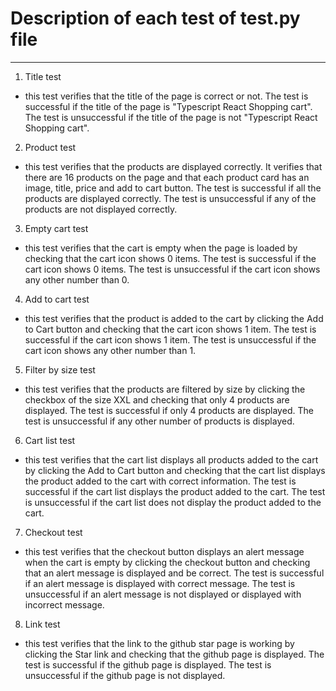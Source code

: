# Description of each test of test.py file

---

1. Title test

- this test verifies that the title of the page is correct or not. The test is successful if the title of the page is "Typescript React Shopping cart". The test is unsuccessful if the title of the page is not "Typescript React Shopping cart".

2. Product test

- this test verifies that the products are displayed correctly. It verifies that there are 16 products on the page and that each product card has an image, title, price and add to cart button. The test is successful if all the products are displayed correctly. The test is unsuccessful if any of the products are not displayed correctly.

3. Empty cart test

- this test verifies that the cart is empty when the page is loaded by checking that the cart icon shows 0 items. The test is successful if the cart icon shows 0 items. The test is unsuccessful if the cart icon shows any other number than 0.

4. Add to cart test

- this test verifies that the product is added to the cart by clicking the Add to Cart button and checking that the cart icon shows 1 item. The test is successful if the cart icon shows 1 item. The test is unsuccessful if the cart icon shows any other number than 1.

5. Filter by size test

- this test verifies that the products are filtered by size by clicking the checkbox of the size XXL and checking that only 4 products are displayed. The test is successful if only 4 products are displayed. The test is unsuccessful if any other number of products is displayed.

6. Cart list test

- this test verifies that the cart list displays all products added to the cart by clicking the Add to Cart button and checking that the cart list displays the product added to the cart with correct information. The test is successful if the cart list displays the product added to the cart. The test is unsuccessful if the cart list does not display the product added to the cart.

7. Checkout test

- this test verifies that the checkout button displays an alert message when the cart is empty by clicking the checkout button and checking that an alert message is displayed and be correct. The test is successful if an alert message is displayed with correct message. The test is unsuccessful if an alert message is not displayed or displayed with incorrect message.

8. Link test

- this test verifies that the link to the github star page is working by clicking the Star link and checking that the github page is displayed. The test is successful if the github page is displayed. The test is unsuccessful if the github page is not displayed.
